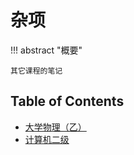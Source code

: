 # 杂项

!!! abstract "概要"

    其它课程的笔记

## Table of Contents

- [大学物理（乙）](physics/index.md)
- [计算机二级](ncre2.md)
